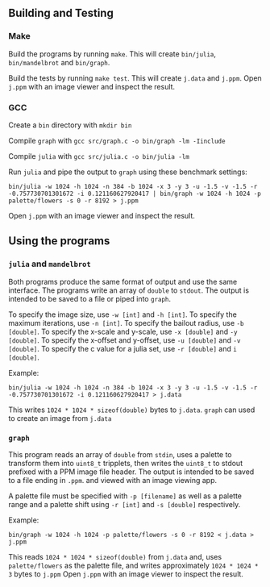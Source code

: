 ## Building and Testing
### Make
Build the programs by running `make`. This will create `bin/julia`, `bin/mandelbrot` and `bin/graph`.

Build the tests by running `make test`. This will create `j.data` and `j.ppm`. Open `j.ppm` with an image viewer and inspect the result.

### GCC
Create a `bin` directory with `mkdir bin`

Compile `graph` with `gcc src/graph.c -o bin/graph -lm -Iinclude`

Compile `julia` with `gcc src/julia.c -o bin/julia -lm`

Run `julia` and pipe the output to `graph` using these benchmark settings:
```
bin/julia -w 1024 -h 1024 -n 384 -b 1024 -x 3 -y 3 -u -1.5 -v -1.5 -r -0.757730701301672 -i 0.121160627920417 | bin/graph -w 1024 -h 1024 -p palette/flowers -s 0 -r 8192 > j.ppm
```
Open `j.ppm` with an image viewer and inspect the result.

## Using the programs
### `julia` and `mandelbrot`
Both programs produce the same format of output and use the same interface. The programs write an array of `double` to `stdout`. The output is intended to be saved to a file or piped into `graph`. 

To specify the image size, use `-w [int]` and `-h [int]`. To specify the maximum iterations, use `-n [int]`. To specify the bailout radius, use `-b [double]`. To specify the x-scale and y-scale, use `-x [double]` and `-y [double]`. To specify the x-offset and y-offset, use `-u [double]` and `-v [double]`. To specify the c value for a julia set, use `-r [double]` and `i [double]`.

Example:
```
bin/julia -w 1024 -h 1024 -n 384 -b 1024 -x 3 -y 3 -u -1.5 -v -1.5 -r -0.757730701301672 -i 0.121160627920417 > j.data
```
This writes `1024 * 1024 * sizeof(double)` bytes to `j.data`.  `graph` can used to create an image from `j.data`

### `graph`
This program reads an array of `double` from `stdin`, uses a palette to transform them into `uint8_t` tripplets, then writes the `uint8_t` to stdout prefixed with a PPM image file header. The output is intended to be saved to a file ending in `.ppm`. and viewed with an image viewing app. 

A palette file must be specified with `-p [filename]` as well as a palette range and a palette shift using `-r [int]` and `-s [double]` respectively.

Example:
```
bin/graph -w 1024 -h 1024 -p palette/flowers -s 0 -r 8192 < j.data > j.ppm
```
This reads `1024 * 1024 * sizeof(double)` from `j.data` and, uses `palette/flowers` as the palette file, and writes approximately `1024 * 1024 * 3` bytes to `j.ppm` Open `j.ppm` with an image viewer to inspect the result.
